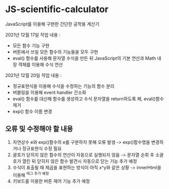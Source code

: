 # JS-scientific-calculator

JavaScript를 이용해 구현한 간단한 공학용 계산기

2021년 12월 17일 작업 내용 :  
- 모든 함수 기능 구현  
- 버튼에서 쓰일 모든 함수의 기능들을 모두 구현  
- eval() 함수를 사용해 문자열 수식을 만든 뒤 JavaScript의 기본 연산과 Math 내장 객체를 이용해 수식 연산  

2021년 12월 20일 작업 내용 :
- 정규표현식을 이용해 수식을 수정하는 기능의 함수 분리
- 버블링을 이용해 event handler 간소화
- eval() 함수를 대신해 함수를 생성하고 수식 문자열을 return하도록 해, eval()함수 제거
- exp() 함수 이름 변경

## 오류 및 수정해야 할 내용
1. 자연상수 e와 exp()함수의 e를 구분하지 못해 오류 발생 -> exp()함수명을 변경하거나 정규표현식 수정 필요
2. 괄호가 닫히지 않은 함수의 연산이 자동으로 실행되지 않음 -> 문자열 순회 후 소괄호가 열린 뒤 닫히지 않은 함수 발견시 자동으로 닫는 기능 추가 예정
3. 수식이 표출될 때 제곱을 표현하는 방식이 아직 x^y와 같은 상황 -> innerHtml을 이용해 <sup>태그 추가 예정
4. 키보드를 이용한 버튼 제어 기능 추가 예정